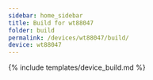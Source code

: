 ```yaml
---
sidebar: home_sidebar
title: Build for wt88047
folder: build
permalink: /devices/wt88047/build/
device: wt88047
---
```

{% include templates/device_build.md %}

